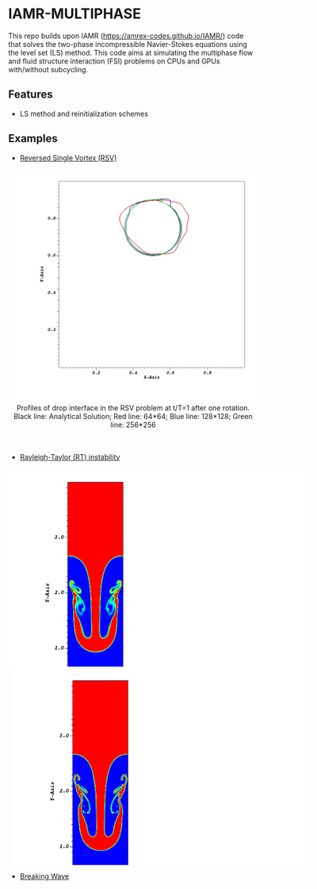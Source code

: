 # IAMR-MULTIPHASE

This repo builds upon IAMR (https://amrex-codes.github.io/IAMR/) code that solves the two-phase 
incompressible Navier-Stokes equations using the level set (LS) method. This code aims at simulating the multiphase flow and fluid structure interaction (FSI)
problems on CPUs and GPUs with/without subcycling.

## Features

- LS method and reinitialization schemes

## Examples

- [Reversed Single Vortex (RSV)](./Tutorials/RSV/)

<div align="center">
    <img src="./README_figures/RSV.jpeg" alt="Profiles of drop interface in the RSV problem" width="500">
    <br>
    <figcaption style="text-align:center;">Profiles of drop interface in the RSV problem at t/T=1 after one rotation. Black line: Analytical Solution; Red line: 64*64; Blue line: 128*128; Green line: 256*256</figcaption>
    <br>
    <br>
</div>

- [Rayleigh-Taylor (RT) instability](./Tutorials/RayleighTaylor_LS/)

<div align="center">
    <!-- First Image -->
    <div style="display:inline-block; margin-right:10px; vertical-align:top; width:600px; height:400px; overflow:hidden;">
        <img src="./README_figures/RT_IAMR.png" alt="Short Description 1" width="600">
        <br>
        <figcaption>Density profile at t/T=1.1 using IAMR convective scheme.</figcaption>
        <br>
        <br>        
    </div>
    <!-- Second Image -->    
    <div style="display:inline-block; margin-left:10px; vertical-align:top; width:600px; height:400px; overflow:hidden;">
        <img src="./README_figures/RT_LSAMR.png" alt="Short Description 2" width="600">
        <br>
        <figcaption>Density profile at t/T=1.1 using LS method.</figcaption>
        <br>
        <br>
    </div>
</div>

- [Breaking Wave](./Tutorials/BreakingWave_LS/)